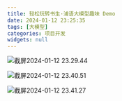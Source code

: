 ```yaml
---
title: 轻松玩转书生·浦语大模型趣味 Demo
date: 2024-01-12 23:25:35
tags: [大模型]
categories: 项目开发
widgets: null
---
```


![截屏2024-01-12 23.29.44](https://oss.deqiang.wang/img/%E6%88%AA%E5%B1%8F2024-01-12%2023.29.44.png)



<!--more-->

![截屏2024-01-12 23.40.51](https://oss.deqiang.wang/img/%E6%88%AA%E5%B1%8F2024-01-12%2023.41.05.png)

![截屏2024-01-12 23.41.27](https://oss.deqiang.wang/img/%E6%88%AA%E5%B1%8F2024-01-12%2023.41.27.png)
